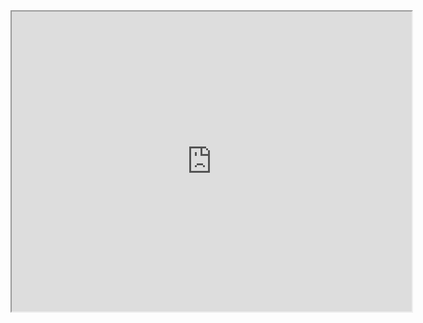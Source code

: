 <iframe src="https://drive.google.com/file/d/1DRuKCq8rgeMfHmrufyzg07z1CEgk_0Ur/preview" width="640" height="480" allow="autoplay"></iframe>